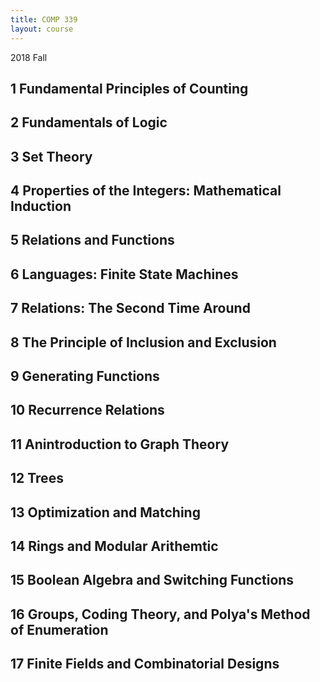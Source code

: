 ```yaml
---
title: COMP 339
layout: course
---
```


2018 Fall

<!--more-->
## 1 Fundamental Principles of Counting

## 2 Fundamentals of Logic

## 3 Set Theory

## 4 Properties of the Integers: Mathematical Induction

## 5 Relations and Functions

## 6 Languages: Finite State Machines

## 7 Relations: The Second Time Around

## 8 The Principle of Inclusion and Exclusion

## 9 Generating Functions

## 10 Recurrence Relations

## 11 Anintroduction to Graph Theory

## 12 Trees

## 13 Optimization and Matching

## 14 Rings and Modular Arithemtic

## 15 Boolean Algebra and Switching Functions

## 16 Groups, Coding Theory, and Polya's Method of Enumeration

## 17 Finite Fields and Combinatorial Designs
